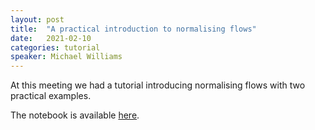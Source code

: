```yaml
---
layout: post
title:  "A practical introduction to normalising flows"
date:   2021-02-10
categories: tutorial
speaker: Michael Williams
---
```


At this meeting we had a tutorial introducing normalising flows with two practical examples. 

The notebook is available [here](
https://colab.research.google.com/github/phas-ml/phas-ml.github.io/blob/master/notebooks/2021_02_10_normalising_flows_tutorial.ipynb).
